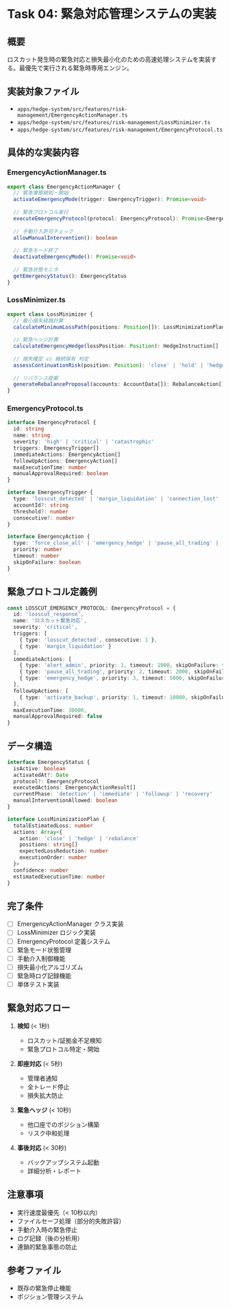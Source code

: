 # Task 04: 緊急対応管理システムの実装

## 概要
ロスカット発生時の緊急対応と損失最小化のための高速処理システムを実装する。最優先で実行される緊急時専用エンジン。

## 実装対象ファイル
- `apps/hedge-system/src/features/risk-management/EmergencyActionManager.ts`
- `apps/hedge-system/src/features/risk-management/LossMinimizer.ts`  
- `apps/hedge-system/src/features/risk-management/EmergencyProtocol.ts`

## 具体的な実装内容

### EmergencyActionManager.ts
```typescript
export class EmergencyActionManager {
  // 緊急事態検知・開始
  activateEmergencyMode(trigger: EmergencyTrigger): Promise<void>
  
  // 緊急プロトコル実行
  executeEmergencyProtocol(protocol: EmergencyProtocol): Promise<EmergencyResult>
  
  // 手動介入許可チェック
  allowManualIntervention(): boolean
  
  // 緊急モード終了
  deactivateEmergencyMode(): Promise<void>
  
  // 緊急状態モニタ
  getEmergencyStatus(): EmergencyStatus
}
```

### LossMinimizer.ts
```typescript
export class LossMinimizer {
  // 最小損失経路計算
  calculateMinimumLossPath(positions: Position[]): LossMinimizationPlan
  
  // 緊急ヘッジ計算
  calculateEmergencyHedge(lossPosition: Position): HedgeInstruction[]
  
  // 損失確定 vs 継続保有 判定
  assessContinuationRisk(position: Position): 'close' | 'hold' | 'hedge'
  
  // リバランス提案
  generateRebalanceProposal(accounts: AccountData[]): RebalanceAction[]
}
```

### EmergencyProtocol.ts
```typescript
interface EmergencyProtocol {
  id: string
  name: string
  severity: 'high' | 'critical' | 'catastrophic'
  triggers: EmergencyTrigger[]
  immediateActions: EmergencyAction[]
  followUpActions: EmergencyAction[]
  maxExecutionTime: number
  manualApprovalRequired: boolean
}

interface EmergencyTrigger {
  type: 'losscut_detected' | 'margin_liquidation' | 'connection_lost' | 'system_error'
  accountId?: string
  threshold?: number
  consecutive?: number
}

interface EmergencyAction {
  type: 'force_close_all' | 'emergency_hedge' | 'pause_all_trading' | 'activate_backup' | 'alert_admin'
  priority: number
  timeout: number
  skipOnFailure: boolean
}
```

## 緊急プロトコル定義例
```typescript
const LOSSCUT_EMERGENCY_PROTOCOL: EmergencyProtocol = {
  id: 'losscut_response',
  name: 'ロスカット緊急対応',
  severity: 'critical',
  triggers: [
    { type: 'losscut_detected', consecutive: 1 },
    { type: 'margin_liquidation' }
  ],
  immediateActions: [
    { type: 'alert_admin', priority: 1, timeout: 1000, skipOnFailure: false },
    { type: 'pause_all_trading', priority: 2, timeout: 2000, skipOnFailure: false },
    { type: 'emergency_hedge', priority: 3, timeout: 5000, skipOnFailure: true }
  ],
  followUpActions: [
    { type: 'activate_backup', priority: 1, timeout: 10000, skipOnFailure: true }
  ],
  maxExecutionTime: 30000,
  manualApprovalRequired: false
}
```

## データ構造
```typescript
interface EmergencyStatus {
  isActive: boolean
  activatedAt?: Date
  protocol?: EmergencyProtocol
  executedActions: EmergencyActionResult[]
  currentPhase: 'detection' | 'immediate' | 'followup' | 'recovery'
  manualInterventionAllowed: boolean
}

interface LossMinimizationPlan {
  totalEstimatedLoss: number
  actions: Array<{
    action: 'close' | 'hedge' | 'rebalance'
    positions: string[]
    expectedLossReduction: number
    executionOrder: number
  }>
  confidence: number
  estimatedExecutionTime: number
}
```

## 完了条件
- [ ] EmergencyActionManager クラス実装
- [ ] LossMinimizer ロジック実装
- [ ] EmergencyProtocol 定義システム
- [ ] 緊急モード状態管理
- [ ] 手動介入制御機能
- [ ] 損失最小化アルゴリズム
- [ ] 緊急時ログ記録機能
- [ ] 単体テスト実装

## 緊急対応フロー
1. **検知** (< 1秒)
   - ロスカット/証拠金不足検知
   - 緊急プロトコル特定・開始

2. **即座対応** (< 5秒)
   - 管理者通知
   - 全トレード停止
   - 損失拡大防止

3. **緊急ヘッジ** (< 10秒)
   - 他口座でのポジション構築
   - リスク中和処理

4. **事後対応** (< 30秒)
   - バックアップシステム起動
   - 詳細分析・レポート

## 注意事項
- 実行速度最優先（< 10秒以内）
- ファイルセーフ処理（部分的失敗許容）
- 手動介入時の緊急停止
- ログ記録（後の分析用）
- 連鎖的緊急事態の防止

## 参考ファイル
- 既存の緊急停止機能
- ポジション管理システム